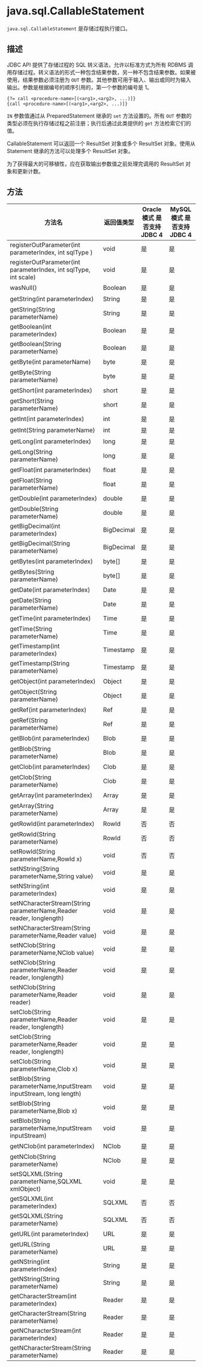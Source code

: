 java.sql.CallableStatement 
===============================================

`java.sql.CallableStatement` 是存储过程执行接口。

描述 
-----------------------

JDBC API 提供了存储过程的 SQL 转义语法，允许以标准方式为所有 RDBMS 调用存储过程。转义语法的形式一种包含结果参数，另一种不包含结果参数。如果被使用，结果参数必须注册为 `OUT` 参数。其他参数可用于输入、输出或同时为输入输出。参数是根据编号的顺序引用的，第一个参数的编号是 1。

```unknow
{?= call <procedure-name>[(<arg1>,<arg2>, ...)]}  
{call <procedure-name>[(<arg1>,<arg2>, ...)]}
```



`IN` 参数值通过从 PreparedStatement 继承的 `set` 方法设置的。所有 `OUT` 参数的类型必须在执行存储过程之前注册；执行后通过此类提供的 `get` 方法检索它们的值。

CallableStatement 可以返回一个 ResultSet 对象或多个 ResultSet 对象。使用从 Statement 继承的方法可以处理多个 ResultSet 对象。

为了获得最大的可移植性，应在获取输出参数值之前处理完调用的 ResultSet 对象和更新计数。

方法 
-----------------------



|                                 方法名                                 |   返回值类型    | **Oracle 模式** 是否支持 JDBC 4 | **MySQL 模式** 是否支持 JDBC 4 |
|---------------------------------------------------------------------|------------|---------------------------|--------------------------|
| registerOutParameter(int parameterIndex, int sqlType )              | void       | 是                         | 是                        |
| registerOutParameter(int parameterIndex, int sqlType, int scale)    | void       | 是                         | 是                        |
| wasNull()                                                           | Boolean    | 是                         | 是                        |
| getString(int parameterIndex)                                       | String     | 是                         | 是                        |
| getString(String parameterName)                                     | String     | 是                         | 是                        |
| getBoolean(int parameterIndex)                                      | Boolean    | 是                         | 是                        |
| getBoolean(String parameterName)                                    | Boolean    | 是                         | 是                        |
| getByte(int parameterName)                                          | byte       | 是                         | 是                        |
| getByte(String parameterName)                                       | byte       | 是                         | 是                        |
| getShort(int parameterIndex)                                        | short      | 是                         | 是                        |
| getShort(String parameterName)                                      | short      | 是                         | 是                        |
| getInt(int parameterIndex)                                          | int        | 是                         | 是                        |
| getInt(String parameterName)                                        | int        | 是                         | 是                        |
| getLong(int parameterIndex)                                         | long       | 是                         | 是                        |
| getLong(String parameterName)                                       | long       | 是                         | 是                        |
| getFloat(int parameterIndex)                                        | float      | 是                         | 是                        |
| getFloat(String parameterName)                                      | float      | 是                         | 是                        |
| getDouble(int parameterIndex)                                       | double     | 是                         | 是                        |
| getDouble(String parameterName)                                     | double     | 是                         | 是                        |
| getBigDecimal(int parameterIndex)                                   | BigDecimal | 是                         | 是                        |
| getBigDecimal(String parameterName)                                 | BigDecimal | 是                         | 是                        |
| getBytes(int parameterIndex)                                        | byte\[\]   | 是                         | 是                        |
| getBytes(String parameterName)                                      | byte\[\]   | 是                         | 是                        |
| getDate(int parameterIndex)                                         | Date       | 是                         | 是                        |
| getDate(String parameterName)                                       | Date       | 是                         | 是                        |
| getTime(int parameterIndex)                                         | Time       | 是                         | 是                        |
| getTime(String parameterName)                                       | Time       | 是                         | 是                        |
| getTimestamp(int parameterIndex)                                    | Timestamp  | 是                         | 是                        |
| getTimestamp(String parameterName)                                  | Timestamp  | 是                         | 是                        |
| getObject(int parameterIndex)                                       | Object     | 是                         | 是                        |
| getObject(String parameterName)                                     | Object     | 是                         | 是                        |
| getRef(int parameterIndex)                                          | Ref        | 是                         | 是                        |
| getRef(String parameterName)                                        | Ref        | 是                         | 是                        |
| getBlob(int parameterIndex)                                         | Blob       | 是                         | 是                        |
| getBlob(String parameterName)                                       | Blob       | 是                         | 是                        |
| getClob(int parameterIndex)                                         | Clob       | 是                         | 是                        |
| getClob(String parameterName)                                       | Clob       | 是                         | 是                        |
| getArray(int parameterIndex)                                        | Array      | 是                         | 是                        |
| getArray(String parameterName)                                      | Array      | 是                         | 是                        |
| getRowId(int parameterIndex)                                        | RowId      | 否                         | 否                        |
| getRowId(String parameterName)                                      | RowId      | 否                         | 否                        |
| setRowId(String parameterName,RowId x)                              | void       | 否                         | 否                        |
| setNString(String parameterName,String value)                       | void       | 是                         | 是                        |
| setNString(int parameterIndex)                                      | void       | 是                         | 是                        |
| setNCharacterStream(String parameterName,Reader reader, longlength) | void       | 是                         | 是                        |
| setNCharacterStream(String parameterName,Reader value)              | void       | 是                         | 是                        |
| setNClob(String parameterName,NClob value)                          | void       | 是                         | 是                        |
| setNClob(String parameterName,Reader reader, longlength)            | void       | 是                         | 是                        |
| setNClob(String parameterName,Reader reader)                        | void       | 是                         | 是                        |
| setClob(String parameterName,Reader reader, longlength)             | void       | 是                         | 是                        |
| setClob(String parameterName,Reader reader, longlength)             | void       | 是                         | 是                        |
| setClob(String parameterName,Clob x)                                | void       | 是                         | 是                        |
| setBlob(String parameterName,InputStream inputStream, long length)  | void       | 是                         | 是                        |
| setBlob(String parameterName,Blob x)                                | void       | 是                         | 是                        |
| setBlob(String parameterName,InputStream inputStream)               | void       | 是                         | 是                        |
| getNClob(int parameterIndex)                                        | NClob      | 是                         | 是                        |
| getNClob(String parameterName)                                      | NClob      | 是                         | 是                        |
| setSQLXML(String parameterName,SQLXML xmlObject)                    | void       | 是                         | 是                        |
| getSQLXML(int parameterIndex)                                       | SQLXML     | 否                         | 否                        |
| getSQLXML(String parameterName)                                     | SQLXML     | 否                         | 否                        |
| getURL(int parameterIndex)                                          | URL        | 是                         | 是                        |
| getURL(String parameterName)                                        | URL        | 是                         | 是                        |
| getNString(int parameterIndex)                                      | String     | 是                         | 是                        |
| getNString(String parameterName)                                    | String     | 是                         | 是                        |
| getCharacterStream(int parameterIndex)                              | Reader     | 是                         | 是                        |
| getCharacterStream(String parameterName)                            | Reader     | 是                         | 是                        |
| getNCharacterStream(int parameterIndex)                             | Reader     | 是                         | 是                        |
| getNCharacterStream(String parameterName)                           | Reader     | 是                         | 是                        |



